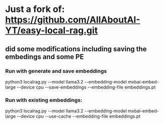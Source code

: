# Just a fork of: https://github.com/AllAboutAI-YT/easy-local-rag.git
## did some modifications including saving the embedings and some PE


### Run with generate and save embeddings
python3 localrag.py --model llama3.2 --embedding-model mxbai-embed-large --device cpu --save-embeddings --embedding-file embeddings.pt

### Run with existing embeddings:
python3 localrag.py --model llama3.2 --embedding-model mxbai-embed-large --device cpu --use-cache --embedding-file embeddings.pt


